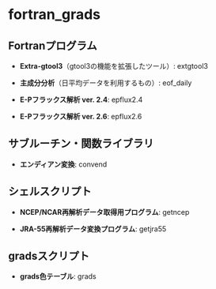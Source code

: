 # fortran_grads

## Fortranプログラム

- **Extra-gtool3**（gtool3の機能を拡張したツール）: extgtool3

- **主成分分析**（日平均データを利用するもの）: eof_daily

- **E-Pフラックス解析 ver. 2.4**: epflux2.4

- **E-Pフラックス解析 ver. 2.6**: epflux2.6

## サブルーチン・関数ライブラリ

- **エンディアン変換**: convend

## シェルスクリプト

- **NCEP/NCAR再解析データ取得用プログラム**: getncep

- **JRA-55再解析データ変換プログラム**: getjra55

## gradsスクリプト

- **grads色テーブル**: grads
